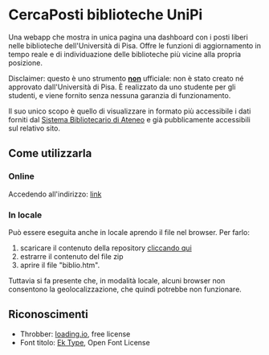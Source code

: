 # CercaPosti biblioteche UniPi
Una webapp che mostra in unica pagina una dashboard con i posti liberi nelle biblioteche dell'Università di Pisa. Offre le funzioni di aggiornamento in tempo reale e di individuazione delle biblioteche più vicine alla propria posizione.

Disclaimer: questo è uno strumento <b><u>non</u></b> ufficiale: non è stato creato né approvato dall'Università di Pisa. È realizzato da uno studente per gli studenti, e viene fornito senza nessuna garanzia di funzionamento.

Il suo unico scopo è quello di visualizzare in formato più accessibile i dati forniti dal [Sistema Bibliotecario di Ateneo](https://www.sba.unipi.it/) e già pubblicamente accessibili sul relativo sito.

## Come utilizzarla

### Online
Accedendo all'indirizzo: [link](https://www.aleantonelli.altervista.org/CercaPosti/biblio.htm)

### In locale
Può essere eseguita anche in locale aprendo il file nel browser. Per farlo:
1. scaricare il contenuto della repository [cliccando qui](https://github.com/alessandro-antonelli/CercaPosti-biblioteche-UniPi/archive/refs/heads/main.zip)
2. estrarre il contenuto del file zip
3. aprire il file "biblio.htm".

<!-- _oppure:_

* Per la piattaforma Windows è disponibile un installer: per scaricarlo [cliccare qui](httpppppppppppppppppppppppppppppppppp) e poi seguire la procedura guidata. -->

Tuttavia si fa presente che, in modalità locale, alcuni browser non consentono la geolocalizzazione, che quindi potrebbe non funzionare.

## Riconoscimenti
* Throbber: <a href="https://loading.io/asset/475308" target="_blank">loading.io</a>, free license
* Font titolo: <a href="https://fonts.google.com/specimen/Baloo+Bhaijaan+2" target="_blank">Ek Type</a>, Open Font License